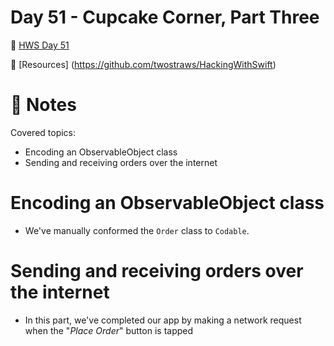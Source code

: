 # Day 51 - Cupcake Corner, Part Three

🔗 [HWS Day 51](https://www.hackingwithswift.com/100/swiftui/51)

🔗 [Resources] (https://github.com/twostraws/HackingWithSwift)


# 📝 Notes

Covered topics:

- Encoding an ObservableObject class
- Sending and receiving orders over the internet

# Encoding an ObservableObject class

- We've manually conformed the `Order` class to `Codable`. 

# Sending and receiving orders over the internet

- In this part, we've completed our app by making a network request when the "*Place Order*" button is tapped